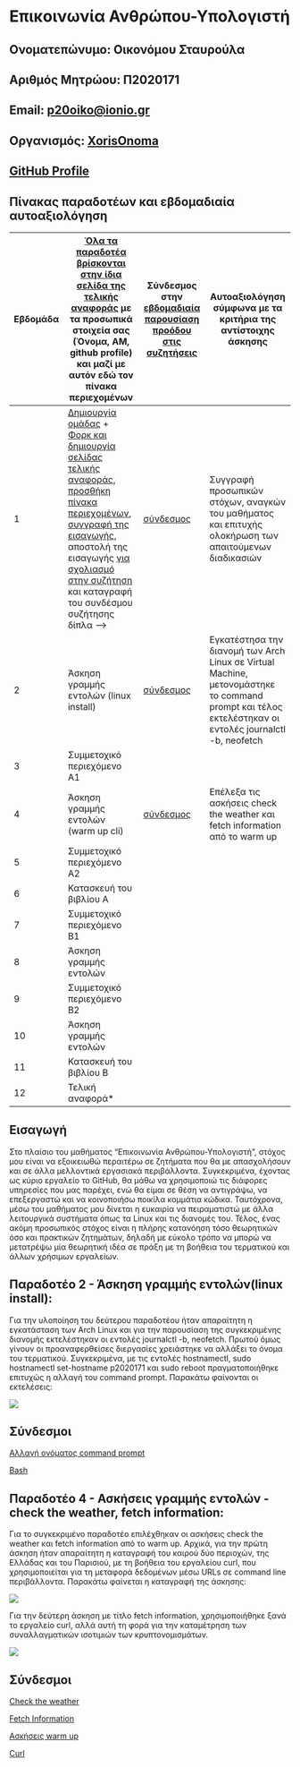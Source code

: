 # Επικοινωνία Ανθρώπου-Υπολογιστή

## Ονοματεπώνυμο: Οικονόμου Σταυρούλα

## Αριθμός Μητρώου: Π2020171

## Email: [p20oiko@ionio.gr](https://webmail.ionio.gr/?_task=mail&_mbox=INBOX)

## Οργανισμός: [XorisOnoma](https://github.com/XorisOnoma)

## [GitHub Profile](https://github.com/p20oiko)





## Πίνακας παραδοτέων και εβδομαδιαία αυτοαξιολόγηση

| Εβδομάδα | [Όλα τα παραδοτέα βρίσκονται στην ίδια σελίδα της τελικής αναφοράς](https://courses-ionio.github.io/help/deliverables/) με τα προσωπικά στοιχεία σας (Όνομα, ΑΜ, github profile) και μαζί με αυτόν εδώ τον πίνακα περιεχομένων | Σύνδεσμος στην [εβδομαδιαία παρουσίαση προόδου στις συζητήσεις](https://github.com/courses-ionio/help/discussions/categories/show-and-tell) | Αυτοαξιολόγηση σύμφωνα με τα κριτήρια της αντίστοιχης άσκησης |
| --- | --- | --- | --- |
| 1 |  [Δημιουργία ομάδας](https://github.com/courses-ionio/hci/discussions/1794) + [Φορκ και δημιουργία σελίδας τελικής αναφοράς](https://courses-ionio.github.io/help/guide/), [προσθήκη πίνακα περιεχομένων](https://raw.githubusercontent.com/courses-ionio/hci/master/README.md), [συγγραφή της εισαγωγής](https://courses-ionio.github.io/help/intro/), αποστολή της εισαγωγής [για σχολιασμό στην συζήτηση](https://github.com/courses-ionio/help/discussions/categories/show-and-tell) και καταγραφή του συνδέσμου συζήτησης δίπλα --> | [σύνδεσμος](https://github.com/courses-ionio/help/discussions/864)|Συγγραφή προσωπικών στόχων, αναγκών του μαθήματος και επιτυχής ολοκήρωση των απαιτούμενων διαδικασιών |
| 2 | Άσκηση γραμμής εντολών (linux install) |[σύνδεσμος](https://github.com/courses-ionio/help/discussions/1187) |Εγκατέστησα την διανομή των Arch Linux σε Virtual Machine, μετονομάστηκε το command prompt και τέλος εκτελέστηκαν οι εντολές journalctl -b, neofetch |
| 3 | Συμμετοχικό περιεχόμενο A1 | | |
| 4 | Άσκηση γραμμής εντολών (warm up cli) |[σύνδεσμος](https://github.com/courses-ionio/help/discussions/1291) |Επέλεξα τις ασκήσεις check the weather και fetch information από το warm up |
| 5 | Συμμετοχικό περιεχόμενο A2 | | |
| 6 | Κατασκευή του βιβλίου Α | | |
| 7 | Συμμετοχικό περιεχόμενο B1 | | |
| 8 | Άσκηση γραμμής εντολών | | |
| 9 | Συμμετοχικό περιεχόμενο B2 | | |
| 10 | Άσκηση γραμμής εντολών | | |
| 11 | Κατασκευή του βιβλίου Β | | |
| 12 | Τελική αναφορά* | | |


## Εισαγωγή
Στο πλαίσιο του μαθήματος “Επικοινωνία Ανθρώπου-Υπολογιστή”, στόχος μου είναι να εξοικειωθώ περαιτέρω σε ζητήματα που θα με απασχολήσουν και σε άλλα μελλοντικά εργασιακά περιβάλλοντα. Συγκεκριμένα, έχοντας ως κύριο εργαλείο το GitHub, θα μάθω να χρησιμοποιώ τις διάφορες υπηρεσίες που μας παρέχει, ενώ θα είμαι σε θέση να αντιγράψω, να επεξεργαστώ και να κοινοποιήσω ποικίλα κομμάτια κώδικα. Ταυτόχρονα, μέσω του μαθήματος μου δίνεται η ευκαιρία να πειραματιστώ με άλλα λειτουργικά συστήματα όπως τα Linux και τις διανομές του. Τέλος, ένας ακόμη προσωπικός στόχος είναι η πλήρης κατανόηση τόσο θεωρητικών όσο και πρακτικών ζητημάτων, δηλαδή με εύκολο τρόπο να μπορώ να μετατρέψω μία θεωρητική ιδέα σε πράξη με τη βοήθεια του τερματικού και άλλων χρήσιμων εργαλείων.



## Παραδοτέο 2 - Άσκηση γραμμής εντολών(linux install):
Για την υλοποίηση του δεύτερου παραδοτέου ήταν απαραίτητη η εγκατάσταση των Arch Linux και για την παρουσίαση της συγκεκριμένης διανομής εκτελέστηκαν οι εντολές journalctl -b, neofetch. Πρωτού όμως γίνουν οι προαναφερθείσες διεργασίες χρειάστηκε να αλλάξει το όνομα του τερματικού. Συγκεκριμένα, με τις εντολές hostnamectl, sudo hostnamectl set-hostname p2020171 και sudo reboot πραγματοποιήθηκε επιτυχώς η αλλαγή του command prompt. Παρακάτω φαίνονται οι εκτελέσεις:

<a href="https://asciinema.org/a/531322" target="_blank"><img src="https://asciinema.org/a/531322.svg" /></a>

## Σύνδεσμοι
[Αλλαγή ονόματος command prompt](https://www.youtube.com/watch?v=9GnDESBVrfw)


[Bash](https://unix.stackexchange.com/questions/35777/how-to-change-the-prompt-in-linux)



## Παραδοτέο 4 - Ασκήσεις γραμμής εντολών - check the weather, fetch information:
Για το συγκεκριμένο παραδοτέο επιλέχθηκαν οι ασκήσεις check the weather και fetch information από το warm up. Αρχικά, για την πρώτη άσκηση ήταν απαραίτητη η καταγραφή του καιρού δύο περιοχών, της Ελλάδας και του Παρισιού, με τη βοήθεια του εργαλείου curl, που χρησιμοποιείται για τη μεταφορά δεδομένων μέσω URLs σε command line περιβάλλοντα. Παρακάτω φαίνεται η καταγραφή της άσκησης:

<a href="https://asciinema.org/a/532222" target="_blank"><img src="https://asciinema.org/a/532222.svg" /></a>


Για την δεύτερη άσκηση με τίτλο fetch information, χρησιμοποιήθηκε ξανά το εργαλείο curl, αλλά αυτή τη φορά για την καταμέτρηση των συναλλαγματικών ισοτιμιών των κρυπτονομισμάτων. 


<a href="https://asciinema.org/a/532236" target="_blank"><img src="https://asciinema.org/a/532236.svg" /></a>

## Σύνδεσμοι
[Check the weather](https://github.com/chubin/wttr.in)


[Fetch Information](https://github.com/chubin/awesome-console-services)


[Ασκήσεις warm up](https://github.com/epidrome/dokey#warmup)

[Curl](https://curl.se)



